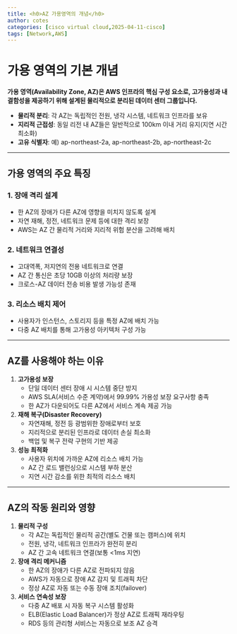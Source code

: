 ```yaml
---
title: <h0>AZ 가용영역의 개념</h0>
author: cotes 
categories: [cisco virtual cloud,2025-04-11-cisco]
tags: [Network,AWS]
---
```


# 가용 영역의 기본 개념

**가용 영역(Availability Zone, AZ)은 AWS 인프라의 핵심 구성 요소로, 고가용성과 내결함성을 제공하기 위해 설계된 물리적으로 분리된 데이터 센터 그룹입니다.**

- **물리적 분리**: 각 AZ는 독립적인 전원, 냉각 시스템, 네트워크 인프라를 보유
- **지리적 근접성**: 동일 리전 내 AZ들은 일반적으로 100km 이내 거리 유지(지연 시간 최소화)
- **고유 식별자**: 예) ap-northeast-2a, ap-northeast-2b, ap-northeast-2c

------

## 가용 영역의 주요 특징

### 1. 장애 격리 설계

- 한 AZ의 장애가 다른 AZ에 영향을 미치지 않도록 설계
- 자연 재해, 정전, 네트워크 문제 등에 대한 격리 보장
- AWS는 AZ 간 물리적 거리와 지리적 위험 분산을 고려해 배치

### 2. 네트워크 연결성

- 고대역폭, 저지연의 전용 네트워크로 연결
- AZ 간 통신은 초당 10GB 이상의 처리량 보장
- 크로스-AZ 데이터 전송 비용 발생 가능성 존재

### 3. 리소스 배치 제어

- 사용자가 인스턴스, 스토리지 등을 특정 AZ에 배치 가능
- 다중 AZ 배치를 통해 고가용성 아키텍처 구성 가능

------

## AZ를 사용해야 하는 이유

1. **고가용성 보장**
   - 단일 데이터 센터 장애 시 시스템 중단 방지
   - AWS SLA(서비스 수준 계약)에서 99.99% 가용성 보장 요구사항 충족
   - 한 AZ가 다운되어도 다른 AZ에서 서비스 계속 제공 가능
2. **재해 복구(Disaster Recovery)**
   - 자연재해, 정전 등 광범위한 장애로부터 보호
   - 지리적으로 분리된 인프라로 데이터 손실 최소화
   - 백업 및 복구 전략 구현의 기반 제공
3. **성능 최적화**
   - 사용자 위치에 가까운 AZ에 리소스 배치 가능
   - AZ 간 로드 밸런싱으로 시스템 부하 분산
   - 지연 시간 감소를 위한 최적의 리소스 배치

------

## AZ의 작동 원리와 영향

1. **물리적 구성**
   - 각 AZ는 독립적인 물리적 공간(별도 건물 또는 캠퍼스)에 위치
   - 전원, 냉각, 네트워크 인프라가 완전히 분리
   - AZ 간 고속 네트워크 연결(보통 <1ms 지연)
2. **장애 격리 메커니즘**
   - 한 AZ의 장애가 다른 AZ로 전파되지 않음
   - AWS가 자동으로 장애 AZ 감지 및 트래픽 차단
   - 정상 AZ로 자동 또는 수동 장애 조치(failover)
3. **서비스 연속성 보장**
   - 다중 AZ 배포 시 자동 복구 시스템 활성화
   - ELB(Elastic Load Balancer)가 정상 AZ로 트래픽 재라우팅
   - RDS 등의 관리형 서비스는 자동으로 보조 AZ 승격